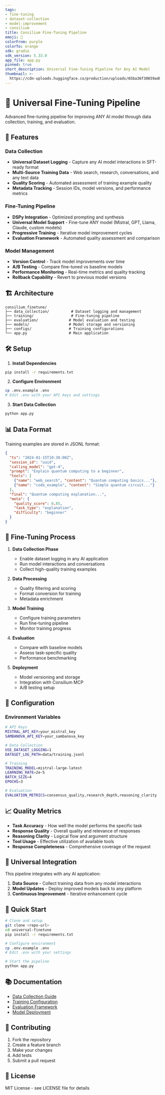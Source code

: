 ```yaml
---
tags:
- fine-tuning
- dataset-collection
- model-improvement
- consilium
title: Consilium Fine-Tuning Pipeline
emoji: 🎯
colorFrom: purple
colorTo: orange
sdk: gradio
sdk_version: 5.33.0
app_file: app.py
pinned: true
short_description: Universal Fine-Tuning Pipeline for Any AI Model
thumbnail: >-
  https://cdn-uploads.huggingface.co/production/uploads/65ba36f30659ad04d028d083/Ubq8rnD8WhWpw8Qt32_lk.png
---
```


# 🎯 Universal Fine-Tuning Pipeline

Advanced fine-tuning pipeline for improving ANY AI model through data collection, training, and evaluation.

## 🚀 Features

### **Data Collection**
- **Universal Dataset Logging** - Capture any AI model interactions in SFT-ready format
- **Multi-Source Training Data** - Web search, research, conversations, and any text data
- **Quality Scoring** - Automated assessment of training example quality
- **Metadata Tracking** - Session IDs, model versions, and performance metrics

### **Fine-Tuning Pipeline**
- **DSPy Integration** - Optimized prompting and synthesis
- **Universal Model Support** - Fine-tune ANY model (Mistral, GPT, Llama, Claude, custom models)
- **Progressive Training** - Iterative model improvement cycles
- **Evaluation Framework** - Automated quality assessment and comparison

### **Model Management**
- **Version Control** - Track model improvements over time
- **A/B Testing** - Compare fine-tuned vs baseline models
- **Performance Monitoring** - Real-time metrics and quality tracking
- **Rollback Capability** - Revert to previous model versions

## 🏗️ Architecture

```
consilium_finetune/
├── data_collection/          # Dataset logging and management
├── training/                 # Fine-tuning pipeline
├── evaluation/              # Model evaluation and testing
├── models/                  # Model storage and versioning
├── configs/                 # Training configurations
└── app.py                   # Main application
```

## 🛠️ Setup

1. **Install Dependencies**
```bash
pip install -r requirements.txt
```

2. **Configure Environment**
```bash
cp .env.example .env
# Edit .env with your API keys and settings
```

3. **Start Data Collection**
```bash
python app.py
```

## 📊 Data Format

Training examples are stored in JSONL format:
```json
{
  "ts": "2024-01-15T10:30:00Z",
  "session_id": "uuid",
  "calling_model": "gpt-4",
  "prompt": "Explain quantum computing to a beginner",
  "tools": [
    {"name": "web_search", "content": "Quantum computing basics..."},
    {"name": "code_example", "content": "Simple quantum circuit..."}
  ],
  "final": "Quantum computing explanation...",
  "meta": {
    "quality_score": 0.85,
    "task_type": "explanation",
    "difficulty": "beginner"
  }
}
```

## 🎯 Fine-Tuning Process

1. **Data Collection Phase**
   - Enable dataset logging in any AI application
   - Run model interactions and conversations
   - Collect high-quality training examples

2. **Data Processing**
   - Quality filtering and scoring
   - Format conversion for training
   - Metadata enrichment

3. **Model Training**
   - Configure training parameters
   - Run fine-tuning pipeline
   - Monitor training progress

4. **Evaluation**
   - Compare with baseline models
   - Assess task-specific quality
   - Performance benchmarking

5. **Deployment**
   - Model versioning and storage
   - Integration with Consilium MCP
   - A/B testing setup

## 🔧 Configuration

### Environment Variables
```bash
# API Keys
MISTRAL_API_KEY=your_mistral_key
SAMBANOVA_API_KEY=your_sambanova_key

# Data Collection
USE_DATASET_LOGGING=1
DATASET_LOG_PATH=data/training.jsonl

# Training
TRAINING_MODEL=mistral-large-latest
LEARNING_RATE=2e-5
BATCH_SIZE=4
EPOCHS=3

# Evaluation
EVALUATION_METRICS=consensus_quality,research_depth,reasoning_clarity
```

## 📈 Quality Metrics

- **Task Accuracy** - How well the model performs the specific task
- **Response Quality** - Overall quality and relevance of responses
- **Reasoning Clarity** - Logical flow and argument structure
- **Tool Usage** - Effective utilization of available tools
- **Response Completeness** - Comprehensive coverage of the request

## 🔄 Universal Integration

This pipeline integrates with any AI application:

1. **Data Source** - Collect training data from any model interactions
2. **Model Updates** - Deploy improved models back to any platform
3. **Continuous Improvement** - Iterative enhancement cycle

## 🚀 Quick Start

```bash
# Clone and setup
git clone <repo-url>
cd universal-finetune
pip install -r requirements.txt

# Configure environment
cp .env.example .env
# Edit .env with your settings

# Start the pipeline
python app.py
```

## 📚 Documentation

- [Data Collection Guide](docs/data_collection.md)
- [Training Configuration](docs/training.md)
- [Evaluation Framework](docs/evaluation.md)
- [Model Deployment](docs/deployment.md)

## 🤝 Contributing

1. Fork the repository
2. Create a feature branch
3. Make your changes
4. Add tests
5. Submit a pull request

## 📄 License

MIT License - see LICENSE file for details
